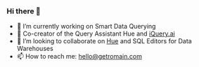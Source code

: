 ### Hi there 👋

- 🔭 I’m currently working on Smart Data Querying 
- 💬 Co-creator of the Query Assistant Hue and [iQuery.ai](https://iquery.ai)
- 👯 I’m looking to collaborate on [Hue](https://github.com/cloudera/hue/) and SQL Editors for Data Warehouses
- 📫 How to reach me: hello@getromain.com
